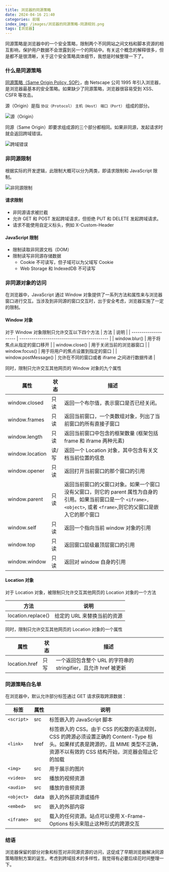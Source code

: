 ```yaml
---
title: 浏览器的同源策略
date: 2024-04-16 21:40
categories: 前端
index_img: /images/浏览器的同源策略-同源规则.png
tags: [浏览器]
---
```


同源策略是浏览器中的一个安全策略，限制两个不同网站之间文档和脚本资源的相互影响，保护用户数据不会泄露到另一个的网站中。有关这个概念的解释很多，但是都不是很清晰，关于这个安全策略具体细节，我想是时候整理一下了。


### 什么是同源策略

[同源策略（Same Origin Policy, SOP）](https://developer.mozilla.org/zh-CN/docs/Web/Security/Same-origin_policy)，由 Netscape 公司 1995 年引入浏览器，是浏览器最基本的安全策略。如果缺少了同源策略，浏览器很容易受到 XSS、CSFR 等攻击。

源（Origin）是指 `协议（Protocol）` `主机（Host）` `端口（Port）` 组成的部分。

![源（Origin）](/images/浏览器的同源策略-同源规则.png)

同源（Same Origin）即要求组成源的三个部分都相同。如果非同源，发起请求时就会返回跨域错误。

![跨域错误](/images/浏览器的同源策略-跨域错误.png)

### 非同源限制
根据实际的开发逻辑，此限制大概可以分为两类，即请求限制和 JavaScript 限制。

![非同源限制](/images/浏览器的同源策略-非同源限制.png)

#### 请求限制
- 非同源请求被拦截
- 允许 GET 和 POST 发起跨域请求，但拒绝 PUT 和 DELETE 发起跨域请求。
- 请求不能使用自定义标头，例如 X-Custom-Header

#### JavaScript 限制
- 限制读取非同源文档（DOM）
- 限制读写非同源存储数据
  - Cookie 不可读写，但子域可以为父域写 Cookie
  - Web Storage 和 IndexedDB 不可读写

### 非同源对象的访问

在浏览器中，JavaScript 通过 Window 对象提供了一系列方法和属性来与浏览器窗口进行交互。当涉及到非同源的窗口交互时，出于安全考虑，浏览器实施了一定的限制。

#### Window 对象

对于 Window 对象限制只允许交互以下四个方法
| 方法                 | 说明                                         |
| -------------------- | -------------------------------------------- |
| window.blur()        | 用于将焦点从指定的窗口移开                   |
| window.close()       | 用于关闭当前的浏览器窗口                     |
| window.focus()       | 用于将用户的焦点设置到指定的窗口             |
| window.postMessage() | 允许在不同的窗口或者 iframe 之间进行数据传递 |

同时，限制只允许交互其他网页的 Window 对象的九个属性

| 属性            | 状态  | 描述                                                                                                                                                                     |
| --------------- | ----- | ------------------------------------------------------------------------------------------------------------------------------------------------------------------------ |
| window.closed   | 只读  | 返回一个布尔值，表示窗口是否已经关闭。                                                                                                                                   |
| window.frames   | 只读  | 返回当前窗口，一个类数组对象，列出了当前窗口的所有直接子窗口                                                                                                             |
| window.length   | 只读  | 返回当前窗口中包含的框架数量 (框架包括 frame 和 iframe 两种元素)                                                                                                         |
| window.location | 读/写 | 返回一个 Location 对象，其中包含有关文档当前位置的信息                                                                                                                   |
| window.opener   | 只读  | 返回打开当前窗口的那个窗口的引用                                                                                                                                         |
| window.parent   | 只读  | 返回当前窗口的父窗口对象。如果一个窗口没有父窗口，则它的 parent 属性为自身的引用。如果当前窗口是一个 `<iframe>, <object>`, 或者 `<frame>`,则它的父窗口是嵌入它的那个窗口 |
| window.self     | 只读  | 返回一个指向当前 window 对象的引用                                                                                                                                       |
| window.top      | 只读  | 返回窗口层级最顶层窗口的引用                                                                                                                                             |
| window.window   | 只读  | 返回对 window 自身的引用                                                                                                                                                 |

#### Location 对象

对于 Location 对象，被限制只允许交互其他网页的 Location 对象的一个方法

| 方法               | 说明                        |
| ------------------ | --------------------------- |
| location.replace() | 给定的 URL 来替换当前的资源 |

同时，限制只允许交互其他网页的 Location 对象的一个属性

| 属性          | 状态 | 描述                                                            |
| ------------- | ---- | --------------------------------------------------------------- |
| location.href | 只写 | 一个返回包含整个 URL 的字符串的 stringifier，且允许 href 被更新 |

### 同源策略白名单

在浏览器中，默认允许部分标签通过 GET 请求获取跨源数据：

| 标签        | 属性 | 说明                                                                                                                                                                             |
| ----------- | ---- | -------------------------------------------------------------------------------------------------------------------------------------------------------------------------------- |
| `<script> ` | src  | 标签嵌入的 JavaScript 脚本                                                                                                                                                       |
| `<link>`    | href | 标签嵌入的 CSS。由于 CSS 的松散的语法规则，CSS 的跨源必须设置正确的 Content-Type 标头。如果样式表是跨源的，且 MIME 类型不正确，资源不以有效的 CSS 结构开始，浏览器会阻止它的加载 |
| `<img>`     | src  | 用于展示的图片                                                                                                                                                                   |
| `<video>`   | src  | 播放的视频资源                                                                                                                                                                   |
| `<audio>`   | src  | 播放的音频资源                                                                                                                                                                   |
| `<object>`  | data | 嵌入的外部资源或插件                                                                                                                                                             |
| `<embed>`   | src  | 嵌入的外部内容                                                                                                                                                                   |
| `<iframe>`  | src  | 载入的任何资源。站点可以使用 X-Frame-Options 标头来阻止这种形式的跨源交互                                                                                                        |

### 结语
浏览器保留的部分对象和标签对非同源资源的访问，这促成了早期浏览器解决同源策略限制方案的诞生。考虑到跨域技术的多样性，我觉得有必要后续花时间整理一下。